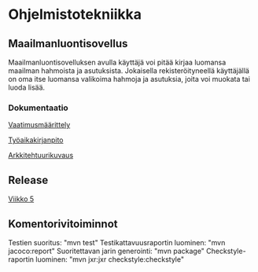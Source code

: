 # Ohjelmistotekniikka
## Maailmanluontisovellus
Maailmanluontisovelluksen avulla käyttäjä voi pitää kirjaa luomansa maailman hahmoista ja asutuksista. Jokaisella rekisteröityneellä käyttäjällä on oma itse luomansa valikoima hahmoja ja asutuksia, joita voi muokata tai luoda lisää.
### Dokumentaatio
[Vaatimusmäärittely](https://github.com/luuranko/ot-harjoitustyo/blob/master/dokumentaatio/vaatimusmaarittely.md)

[Työaikakirjanpito](https://github.com/luuranko/ot-harjoitustyo/blob/master/dokumentaatio/tyoaikakirjanpito.md)

[Arkkitehtuurikuvaus](https://github.com/luuranko/ot-harjoitustyo/blob/master/dokumentaatio/arkkitehtuuri.md)

## Release

[Viikko 5](https://github.com/luuranko/ot-harjoitustyo/releases/tag/viikko5)

## Komentorivitoiminnot

Testien suoritus: "mvn test"
Testikattavuusraportin luominen: "mvn jacoco:report"
Suoritettavan jarin generointi: "mvn package"
Checkstyle-raportin luominen: "mvn jxr:jxr checkstyle:checkstyle"
